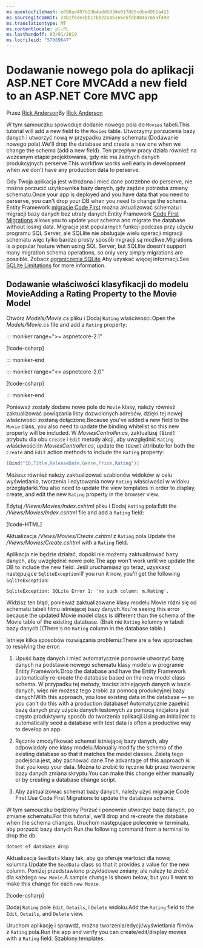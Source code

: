 ```yaml
---
ms.openlocfilehash: e098ad497b13b4add583de017885cdbed952a421
ms.sourcegitcommit: 24b1f6decbb17bb22a45166e5fdb0845c65af498
ms.translationtype: MT
ms.contentlocale: pl-PL
ms.lasthandoff: 03/01/2019
ms.locfileid: "57069647"
---
```

<!-- This include not used by windows version -->
# <a name="add-a-new-field-to-an-aspnet-core-mvc-app"></a><span data-ttu-id="fac0e-101">Dodawanie nowego pola do aplikacji ASP.NET Core MVC</span><span class="sxs-lookup"><span data-stu-id="fac0e-101">Add a new field to an ASP.NET Core MVC app</span></span>

<span data-ttu-id="fac0e-102">Przez [Rick Anderson](https://twitter.com/RickAndMSFT)</span><span class="sxs-lookup"><span data-stu-id="fac0e-102">By [Rick Anderson](https://twitter.com/RickAndMSFT)</span></span>

<span data-ttu-id="fac0e-103">W tym samouczku spowoduje dodanie nowego pola do `Movies` tabeli.</span><span class="sxs-lookup"><span data-stu-id="fac0e-103">This tutorial will add a new field to the `Movies` table.</span></span> <span data-ttu-id="fac0e-104">Utworzymy porzucenia bazy danych i utworzyć nową w przypadku zmiany schematu (Dodawanie nowego pola).</span><span class="sxs-lookup"><span data-stu-id="fac0e-104">We'll drop the database and create a new one when we change the schema (add a new field).</span></span> <span data-ttu-id="fac0e-105">Ten przepływ pracy działa również na wczesnym etapie projektowania, gdy nie ma żadnych danych produkcyjnych perserve.</span><span class="sxs-lookup"><span data-stu-id="fac0e-105">This workflow works well early in development when we don't have any production data to perserve.</span></span>

<span data-ttu-id="fac0e-106">Gdy Twoja aplikacja jest wdrożona i mieć dane potrzebne do perserve, nie można porzucić użytkownika bazy danych, gdy zajdzie potrzeba zmiany schematu.</span><span class="sxs-lookup"><span data-stu-id="fac0e-106">Once your app is deployed and you have data that you need to perserve, you can't drop your DB when you need to change the schema.</span></span> <span data-ttu-id="fac0e-107">Entity Framework [migracje Code First](/ef/core/get-started/aspnetcore/new-db) można aktualizować schematu i migracji bazy danych bez utraty danych.</span><span class="sxs-lookup"><span data-stu-id="fac0e-107">Entity Framework [Code First Migrations](/ef/core/get-started/aspnetcore/new-db) allows you to update your schema and migrate the database without losing data.</span></span> <span data-ttu-id="fac0e-108">Migracje jest popularnych funkcji podczas przy użyciu programu SQL Server, ale SQLlite nie obsługuje wielu operacji migracji schematu więc tylko bardzo prosty sposób migracji są możliwe.</span><span class="sxs-lookup"><span data-stu-id="fac0e-108">Migrations is a popular feature when using SQL Server, but SQLlite doesn't support many migration schema operations, so only very simply migrations are possible.</span></span> <span data-ttu-id="fac0e-109">Zobacz [ograniczenia SQLite](/ef/core/providers/sqlite/limitations) Aby uzyskać więcej informacji.</span><span class="sxs-lookup"><span data-stu-id="fac0e-109">See [SQLite Limitations](/ef/core/providers/sqlite/limitations) for more information.</span></span>

## <a name="adding-a-rating-property-to-the-movie-model"></a><span data-ttu-id="fac0e-110">Dodawanie właściwości klasyfikacji do modelu Movie</span><span class="sxs-lookup"><span data-stu-id="fac0e-110">Adding a Rating Property to the Movie Model</span></span>

<span data-ttu-id="fac0e-111">Otwórz *Models/Movie.cs* pliku i Dodaj `Rating` właściwości:</span><span class="sxs-lookup"><span data-stu-id="fac0e-111">Open the *Models/Movie.cs* file and add a `Rating` property:</span></span>

::: moniker range=">= aspnetcore-2.1"

[!code-csharp[](~/tutorials/first-mvc-app/start-mvc/sample/MvcMovie21/Models/MovieDateRating.cs?highlight=12&name=snippet)]

::: moniker-end

::: moniker range="<= aspnetcore-2.0"

[!code-csharp[](~/tutorials/first-mvc-app/start-mvc/sample/MvcMovie/Models/MovieDateRating.cs?highlight=11&range=7-18)]

::: moniker-end

<span data-ttu-id="fac0e-112">Ponieważ zostały dodane nowe pole do `Movie` klasy, należy również zaktualizować powiązania listy dozwolonych adresów, dzięki tej nowej właściwości zostaną dołączone.</span><span class="sxs-lookup"><span data-stu-id="fac0e-112">Because you've added a new field to the `Movie` class, you also need to update the binding whitelist so this new property will be included.</span></span> <span data-ttu-id="fac0e-113">W *MoviesController.cs*, zaktualizuj `[Bind]` atrybutu dla obu `Create` i `Edit` metody akcji, aby uwzględnić `Rating` właściwości:</span><span class="sxs-lookup"><span data-stu-id="fac0e-113">In *MoviesController.cs*, update the `[Bind]` attribute for both the `Create` and `Edit` action methods to include the `Rating` property:</span></span>

```csharp
[Bind("ID,Title,ReleaseDate,Genre,Price,Rating")]
   ```

<span data-ttu-id="fac0e-114">Możesz również należy zaktualizować szablonów widoków w celu wyświetlania, tworzenia i edytowania nowy `Rating` właściwości w widoku przeglądarki.</span><span class="sxs-lookup"><span data-stu-id="fac0e-114">You also need to update the view templates in order to display, create, and edit the new `Rating` property in the browser view.</span></span>

<span data-ttu-id="fac0e-115">Edytuj */Views/Movies/Index.cshtml* pliku i Dodaj `Rating` pola:</span><span class="sxs-lookup"><span data-stu-id="fac0e-115">Edit the */Views/Movies/Index.cshtml* file and add a `Rating` field:</span></span>

[!code-HTML[](~/tutorials/first-mvc-app/start-mvc/sample/MvcMovie/Views/Movies/IndexGenreRating.cshtml?highlight=17,39&range=24-64)]

<span data-ttu-id="fac0e-116">Aktualizacja */Views/Movies/Create.cshtml* z `Rating` pola.</span><span class="sxs-lookup"><span data-stu-id="fac0e-116">Update the */Views/Movies/Create.cshtml* with a `Rating` field.</span></span>

<span data-ttu-id="fac0e-117">Aplikacja nie będzie działać, dopóki nie możemy zaktualizować bazy danych, aby uwzględnić nowe pole.</span><span class="sxs-lookup"><span data-stu-id="fac0e-117">The app won't work until we update the DB to include the new field.</span></span> <span data-ttu-id="fac0e-118">Jeśli uruchamiasz go teraz, uzyskasz następujące `SqliteException`:</span><span class="sxs-lookup"><span data-stu-id="fac0e-118">If you run it now, you'll get the following `SqliteException`:</span></span>

```
SqliteException: SQLite Error 1: 'no such column: m.Rating'.
```

<span data-ttu-id="fac0e-119">Widzisz ten błąd, ponieważ zaktualizowane klasy modelu Movie różni się od schematu tabeli filmu istniejącej bazy danych.</span><span class="sxs-lookup"><span data-stu-id="fac0e-119">You're seeing this error because the updated Movie model class is different than the schema of the Movie table of the existing database.</span></span> <span data-ttu-id="fac0e-120">(Brak nie `Rating` kolumny w tabeli bazy danych.)</span><span class="sxs-lookup"><span data-stu-id="fac0e-120">(There's no `Rating` column in the database table.)</span></span>

<span data-ttu-id="fac0e-121">Istnieje kilka sposobów rozwiązania problemu:</span><span class="sxs-lookup"><span data-stu-id="fac0e-121">There are a few approaches to resolving the error:</span></span>

1. <span data-ttu-id="fac0e-122">Upuść bazę danych i mieć automatycznie ponownie utworzyć bazę danych na podstawie nowego schematu klasy modelu w programie Entity Framework.</span><span class="sxs-lookup"><span data-stu-id="fac0e-122">Drop the database and have the Entity Framework automatically re-create the database based on the new model class schema.</span></span> <span data-ttu-id="fac0e-123">W przypadku tej metody, tracisz istniejących danych w bazie danych, więc nie możesz tego zrobić za pomocą produkcyjnej bazy danych!</span><span class="sxs-lookup"><span data-stu-id="fac0e-123">With this approach, you lose existing data in the database — so you can't do this with a production database!</span></span> <span data-ttu-id="fac0e-124">Automatycznie zapełnić bazę danych przy użyciu danych testowych za pomocą inicjatora jest często produktywny sposób do tworzenia aplikacji.</span><span class="sxs-lookup"><span data-stu-id="fac0e-124">Using an initializer to automatically seed a database with test data is often a productive way to develop an app.</span></span>

2. <span data-ttu-id="fac0e-125">Ręcznie zmodyfikować schemat istniejącej bazy danych, aby odpowiadały one klasy modelu.</span><span class="sxs-lookup"><span data-stu-id="fac0e-125">Manually modify the schema of the existing database so that it matches the model classes.</span></span> <span data-ttu-id="fac0e-126">Zaletą tego podejścia jest, aby zachować dane.</span><span class="sxs-lookup"><span data-stu-id="fac0e-126">The advantage of this approach is that you keep your data.</span></span> <span data-ttu-id="fac0e-127">Można to zrobić to ręcznie lub przez tworzenie bazy danych zmiana skryptu.</span><span class="sxs-lookup"><span data-stu-id="fac0e-127">You can make this change either manually or by creating a database change script.</span></span>

3. <span data-ttu-id="fac0e-128">Aby zaktualizować schemat bazy danych, należy użyć migracje Code First.</span><span class="sxs-lookup"><span data-stu-id="fac0e-128">Use Code First Migrations to update the database schema.</span></span>

<span data-ttu-id="fac0e-129">W tym samouczku będziemy Porzuć i ponownie utworzyć bazę danych, po zmianie schematu.</span><span class="sxs-lookup"><span data-stu-id="fac0e-129">For this tutorial, we'll drop and re-create the database when the schema changes.</span></span> <span data-ttu-id="fac0e-130">Uruchom następujące polecenie w terminalu, aby porzucić bazy danych:</span><span class="sxs-lookup"><span data-stu-id="fac0e-130">Run the following command from a terminal to drop the db:</span></span>

`dotnet ef database drop`

<span data-ttu-id="fac0e-131">Aktualizacja `SeedData` klasy tak, aby go oferuje wartości dla nowej kolumny.</span><span class="sxs-lookup"><span data-stu-id="fac0e-131">Update the `SeedData` class so that it provides a value for the new column.</span></span> <span data-ttu-id="fac0e-132">Poniżej przedstawiono przykładowe zmiany, ale należy to zrobić dla każdego `new Movie`.</span><span class="sxs-lookup"><span data-stu-id="fac0e-132">A sample change is shown below, but you'll want to make this change for each `new Movie`.</span></span>

[!code-csharp[](~/tutorials/first-mvc-app/start-mvc/sample/MvcMovie/Models/SeedDataRating.cs?name=snippet1&highlight=6)]

<span data-ttu-id="fac0e-133">Dodaj `Rating` pole `Edit`, `Details`, i `Delete` widoku.</span><span class="sxs-lookup"><span data-stu-id="fac0e-133">Add the `Rating` field to the `Edit`, `Details`, and `Delete` view.</span></span>

<span data-ttu-id="fac0e-134">Uruchom aplikację i sprawdź, można tworzenia/edycji/wyświetlania filmów z `Rating` pola.</span><span class="sxs-lookup"><span data-stu-id="fac0e-134">Run the app and verify you can create/edit/display movies with a `Rating` field.</span></span> <span data-ttu-id="fac0e-135">Szablony.</span><span class="sxs-lookup"><span data-stu-id="fac0e-135">templates.</span></span>
